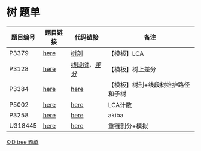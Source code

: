 # 树 题单

题目编号 | 题目链接 | 代码链接 | 备注
---|---|---|---
P3379 | [here](https://www.luogu.com.cn/problem/P3379) | [树剖](/sol/luogu/P3379.cpp) | 【模板】LCA
P3128 | [here](https://www.luogu.com.cn/problem/P3128) | [线段树](/sol/luogu/P3128-2.cpp)，[_差分_](/sol/luogu/P3128-1.cpp) | 【模板】树上差分
P3384 | [here](https://www.luogu.com.cn/problem/P3384) | [here](/sol/luogu/P3384.cpp) | 【模板】树剖+线段树维护路径和子树
P5002 | [here](https://www.luogu.com.cn/problem/P5002) | [here](/sol/luogu/P5002.cpp) | LCA计数
P3258 | [here](https://www.luogu.com.cn/problem/P3258) | [here](/sol/luogu/P3258.cpp) | akiba
U318445 | [here](https://www.luogu.com.cn/problem/U318445) | [here](/sol/luogu/U318445.cpp) | 重链剖分+模拟

[K-D tree 题单](https://www.luogu.com.cn/training/407524#problems)
